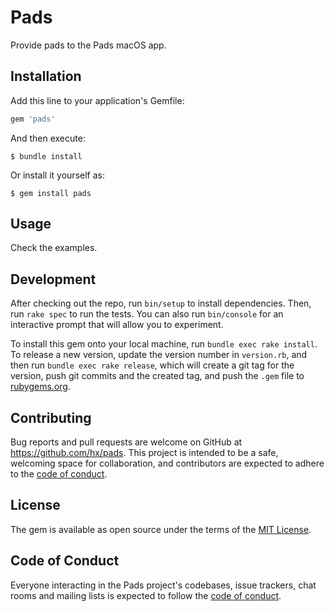 # Pads

Provide pads to the Pads macOS app.

## Installation

Add this line to your application's Gemfile:

```ruby
gem 'pads'
```

And then execute:

    $ bundle install

Or install it yourself as:

    $ gem install pads

## Usage

Check the examples.

## Development

After checking out the repo, run `bin/setup` to install dependencies. Then, run `rake spec` to run the tests. You can also run `bin/console` for an interactive prompt that will allow you to experiment.

To install this gem onto your local machine, run `bundle exec rake install`. To release a new version, update the version number in `version.rb`, and then run `bundle exec rake release`, which will create a git tag for the version, push git commits and the created tag, and push the `.gem` file to [rubygems.org](https://rubygems.org).

## Contributing

Bug reports and pull requests are welcome on GitHub at https://github.com/hx/pads. This project is intended to be a safe, welcoming space for collaboration, and contributors are expected to adhere to the [code of conduct](https://github.com/hx/pads/blob/master/CODE_OF_CONDUCT.md).

## License

The gem is available as open source under the terms of the [MIT License](https://opensource.org/licenses/MIT).

## Code of Conduct

Everyone interacting in the Pads project's codebases, issue trackers, chat rooms and mailing lists is expected to follow the [code of conduct](https://github.com/hx/pads/blob/master/CODE_OF_CONDUCT.md).
